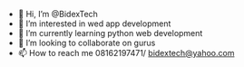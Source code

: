 - 👋 Hi, I’m @BidexTech
- 👀 I’m interested in wed app development
- 🌱 I’m currently learning python web development
- 💞️ I’m looking to collaborate on gurus
- 📫 How to reach me 08162197471/ bidextech@yahoo.com

<!---
BidexTech/BidexTech is a ✨ special ✨ repository because its `README.md` (this file) appears on your GitHub profile.
You can click the Preview link to take a look at your changes.
--->
